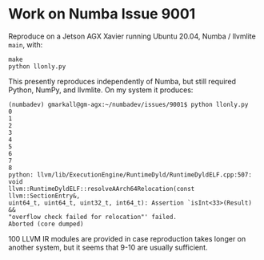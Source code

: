 # Work on Numba Issue 9001

Reproduce on a Jetson AGX Xavier running Ubuntu 20.04, Numba / llvmlite `main`,
with:

```
make
python llonly.py
```

This presently reproduces independently of Numba, but still required Python,
NumPy, and llvmlite. On my system it produces:

```
(numbadev) gmarkall@gm-agx:~/numbadev/issues/9001$ python llonly.py 
0
1
2
3
4
5
6
7
8
python: llvm/lib/ExecutionEngine/RuntimeDyld/RuntimeDyldELF.cpp:507: void
llvm::RuntimeDyldELF::resolveAArch64Relocation(const llvm::SectionEntry&,
uint64_t, uint64_t, uint32_t, int64_t): Assertion `isInt<33>(Result) &&
"overflow check failed for relocation"' failed.
Aborted (core dumped)
```

100 LLVM IR modules are provided in case reproduction takes longer on another
system, but it seems that 9-10 are usually sufficient.
